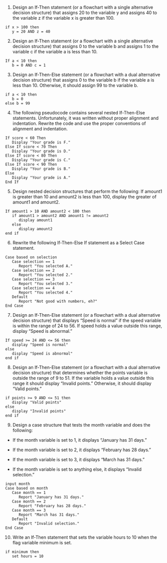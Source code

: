 1. Design an If-Then statement (or a flowchart with a single alternative decision structure) that assigns 20 to the variable y and assigns 40 to the variable z if the variable x is greater than 100.
```
if x > 100 then 
   y = 20 AND z = 40
```
2. Design an If-Then statement (or a flowchart with a single alternative decision structure) that assigns 0 to the variable b and assigns 1 to the variable c if the variable a is less than 10.
```
If a < 10 then
   b = 0 AND c = 1
```
3. Design an If-Then-Else statement (or a flowchart with a dual alternative decision structure) that assigns 0 to the variable b if the variable a is less than 10. Otherwise, it should assign 99 to the variable b.
```
if a < 10 then
   b = 0
else b = 99
```
4. The following pseudocode contains several nested If-Then-Else statements. Unfortunately, it was written without proper alignment and indentation. Rewrite the code and use the proper conventions of alignment and indentation.
```
If score < 60 Then
   Display "Your grade is F."
Else If score < 70 Then
   Display "Your grade is D."
Else If score < 80 Then
   Display "Your grade is C."
Else If score < 90 Then
   Display "Your grade is B."
Else
   Display "Your grade is A."
End If
```
5. Design nested decision structures that perform the following: If amount1 is greater than 10 and amount2 is less than 100, display the greater of amount1 and amount2.
```
If amount1 > 10 AND amount2 < 100 then
   if amount1 > amount2 AND amount1 != amount2
      display amount1
   else
      display amount2
end if
```
6. Rewrite the following If-Then-Else If statement as a Select Case statement.
```
Case based on selection
   Case selection == 1 
      Report "You selected A."
   Case selection == 2 
      Report "You selected 2."
   Case selection == 3
      Report "You selected 3."
   Case selection == 4 
      Report "You selected 4."
   Default
      Report "Not good with numbers, eh?"
End Case

```
7. Design an If-Then-Else statement (or a flowchart with a dual alternative decision structure) that displays “Speed is normal” if the speed variable is within the range of 24 to 56. If speed holds a value outside this range, display “Speed is abnormal.”

```
If speed >= 24 AND <= 56 then
   display "Speed is normal"
else
   display "Speed is abnormal"
end if
```

8. Design an If-Then-Else statement (or a flowchart with a dual alternative decision structure) that determines whether the points variable is outside the range of 9 to 51. If the variable holds a value outside this range it should display “Invalid points.” Otherwise, it should display “Valid points.”
```
if points >= 9 AND <= 51 then
   display "Valid points"
else
   display "Invalid points"
end if
```
9. Design a case structure that tests the month variable and does the following:

* If the month variable is set to 1, it displays “January has 31 days.”

* If the month variable is set to 2, it displays “February has 28 days.”

* If the month variable is set to 3, it displays “March has 31 days.”

* If the month variable is set to anything else, it displays “Invalid selection.”

```
input month
Case based on month
   Case month == 1 
      Report "January has 31 days."
   Case month == 2 
      Report "February has 28 days."
   Case month == 3
      Report "March has 31 days."
   Default
      Report "Invalid selection."
End Case
```

10. Write an If-Then statement that sets the variable hours to 10 when the flag variable minimum is set.
```
if minimum then
   set hours = 10
